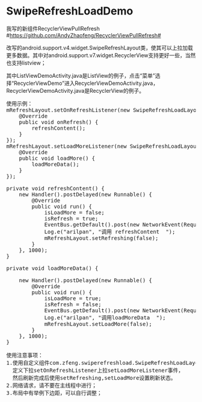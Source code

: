 # SwipeRefreshLoadDemo

我写的新组件RecyclerViewPullRefresh #https://github.com/AndyZhaofeng/RecyclerViewPullRefresh#


改写的android.support.v4.widget.SwipeRefreshLayout类，使其可以上拉加载更多数据。其中对android.support.v7.widget.RecyclerView支持更好一些，当然也支持listview；

其中ListViewDemoActivity.java是ListView的例子，点击“菜单”选择“RecyclerViewDemo”进入RecyclerViewDemoActivity.java，RecyclerViewDemoActivity.java是RecyclerView的例子。
<pre>
使用示例：
mRefreshLayout.setOnRefreshListener(new SwipeRefreshLoadLayout.OnRefreshListener() {
	@Override
	public void onRefresh() {
		refreshContent();
	}
});
mRefreshLayout.setLoadMoreListener(new SwipeRefreshLoadLayout.LoadMoreListener() {
	@Override
	public void loadMore() {
		loadMoreData();
	}
});
	
private void refreshContent() {
	new Handler().postDelayed(new Runnable() {
		@Override
		public void run() {
			isLoadMore = false;
			isRefresh = true;
			EventBus.getDefault().post(new NetworkEvent(RequestType.INDEX_DISH_HOT));
			Log.e("arilpan", "调用 refreshContent  ");
			mRefreshLayout.setRefreshing(false);
		}
	}, 1000);
}

private void loadMoreData() {

	new Handler().postDelayed(new Runnable() {
		@Override
		public void run() {
			isLoadMore = true;
			isRefresh = false;
			EventBus.getDefault().post(new NetworkEvent(RequestType.INDEX_DISH_HOT));
			Log.e("arilpan", "调用loadMoreData  ");
			mRefreshLayout.setLoadMore(false);
		}
	}, 1000);
}

使用注意事项：
1.使用自定义组件com.zfeng.swiperefreshload.SwipeRefreshLoadLayout包裹RecyclerView，
  定义下拉setOnRefreshListener上拉setLoadMoreListener事件，
  然后刷新完成后使用setRefreshing,setLoadMore设置刷新状态。
2.网络请求，请不要在主线程中进行；
3.布局中有举例下边距，可以自行调整；
</pre>